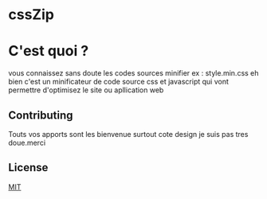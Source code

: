 # cssZip

# C'est quoi ?

vous connaissez sans doute les codes sources minifier ex : style.min.css
eh bien c'est un minificateur de code source css et javascript qui vont permettre d'optimisez 
le site ou apllication web

## Contributing
Touts vos apports sont les bienvenue surtout cote design je suis pas tres doue.merci
## License
[MIT](https://choosealicense.com/licenses/mit/)
